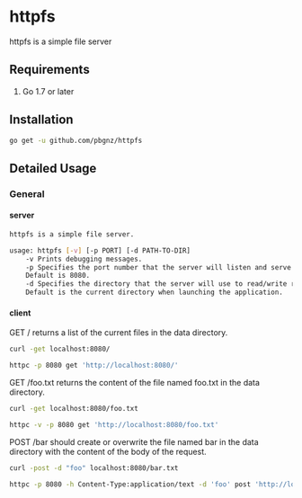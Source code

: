 # httpfs
httpfs is a simple file server

## Requirements
1. Go 1.7 or later

## Installation
``` bash
go get -u github.com/pbgnz/httpfs
```

## Detailed Usage

### General

#### server

``` bash
httpfs is a simple file server.

usage: httpfs [-v] [-p PORT] [-d PATH-TO-DIR]
    -v Prints debugging messages.
    -p Specifies the port number that the server will listen and serve at. 
    Default is 8080.
    -d Specifies the directory that the server will use to read/write requested files. 
    Default is the current directory when launching the application.
```

#### client

GET / returns a list of the current files in the data directory.

``` bash
curl -get localhost:8080/

httpc -p 8080 get 'http://localhost:8080/'
```

GET /foo.txt returns the content of the file named foo.txt in the data directory.
``` bash
curl -get localhost:8080/foo.txt

httpc -v -p 8080 get 'http://localhost:8080/foo.txt'
```

POST /bar should create or overwrite the file named bar in the data directory with
the content of the body of the request.
``` bash
curl -post -d "foo" localhost:8080/bar.txt

httpc -p 8080 -h Content-Type:application/text -d 'foo' post 'http://localhost:8080/bar.txt'
```
